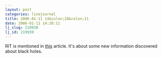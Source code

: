 ```yaml
---
layout: post
categories: livejournal
title: 2006-01-11 14&colon;28&colon;11
date: 2006-01-11 14:28:11
lj_slug: 219930
lj_id: 219930
---
```

RIT is mentioned in [this](http://www.int.iol.co.za/index.php?set_id=1&click_id=31&art_id=qw1136885580951B212) article. It's about some new information discovered about black holes.
